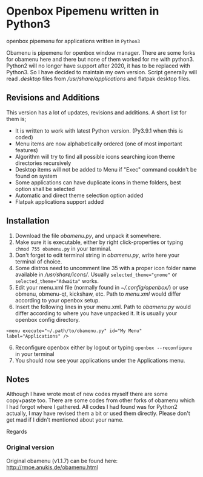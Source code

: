 # Openbox Pipemenu written in Python3 
openbox pipemenu for applications written in ```Python3```

Obamenu is pipemenu for openbox window manager. There are some forks for obamenu here and there but none of them worked for me with python3.
Python2 will no longer have support after 2020, it has to be replaced with Python3. So I have decided to maintain my own version.
Script generally will read *.desktop* files from */usr/share/applications* and flatpak desktop files.

## Revisions and Additions
This version has a lot of updates, revisions and additions. A short list for them is;
- It is written to work with latest Python version. (Py3.9.1 when this is coded)
- Menu items are now alphabetically ordered (one of most important features)
- Algorithm will try to find all possible icons searching icon theme directories recursively
- Desktop items will not be added to Menu if "Exec" command couldn't be found on system
- Some applications can have duplicate icons in theme folders, best option shall be selected
- Automatic and direct theme selection option added
- Flatpak applications support added

## Installation
1. Download the file *obamenu.py*, and unpack it somewhere. 
2. Make sure it is executable, either by right click-properties or typing ```chmod 755 obamenu.py``` in your terminal.
3. Don't forget to edit terminal string in *obamenu.py*, write here your terminal of choice.
4. Some distros need to uncomment line 35 with a proper icon folder name available in */usr/share/icons/*. Usually ````selected_theme="gnome"```` or ````selected_theme="Adwaita"```` works.
5. Edit your menu.xml file (normally found in *~/.config/openbox/*) or use obmenu, obmenu-qt, kickshaw, etc.  Path to *menu.xml* would differ according to your openbox setup.
6. Insert the following lines in your menu.xml. Path to *obamenu.py* would differ according to where you have unpacked it. It is usually your openbox config directory.
```
<menu execute="~/.path/to/obamenu.py" id="My Menu" label="Applications" />
```
6. Reconfigure openbox either by logout or typing ```openbox --reconfigure``` in your terminal
7. You should now see your applications under the Applications menu.

## Notes
Although I have wrote most of new codes myself there are some copy+paste too.
There are some codes from other forks of obamenu which I had forgot where I gathered.
All codes I had found was for Python2 actually, I may have revised them a bit or used them directly.
Please don't get mad if I didn't mentioned about your name.

Regards

### Original version
Original obamenu (v1.1.7) can be found here: http://rmoe.anukis.de/obamenu.html
